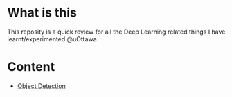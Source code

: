 # What is this

This reposity is a quick review for all the Deep Learning related things I have learnt/experimented @uOttawa.

# Content

- [Object Detection](ObjectDetection/README.md)

